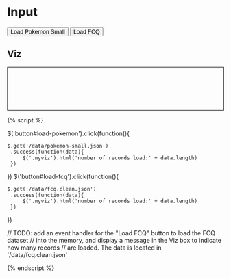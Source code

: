 # Input

<button id="load-pokemon">Load Pokemon Small</button>
<button id="load-fcq">Load FCQ</button>

## Viz

<div class="myviz" style="width:100%; height:100px; border: 1px black solid;">
</div>

{% script %}

$('button#load-pokemon').click(function(){    

    $.get('/data/pokemon-small.json')
     .success(function(data){
         $('.myviz').html('number of records load:' + data.length)
     })
})
$('button#load-fcq').click(function(){    

    $.get('/data/fcq.clean.json')
     .success(function(data){
         $('.myviz').html('number of records load:' + data.length)
     })
})


// TODO: add an event handler for the "Load FCQ" button to load the FCQ dataset
// into the memory, and display a message in the Viz box to indicate how many records
// are loaded. The data is located in '/data/fcq.clean.json'

{% endscript %}
